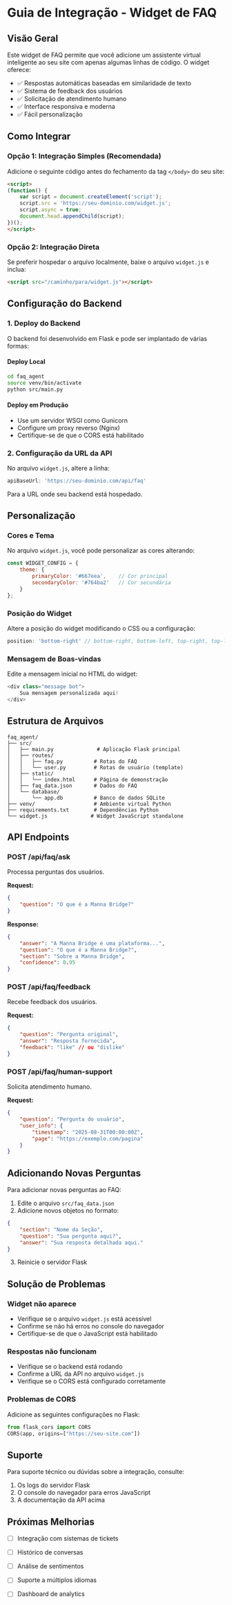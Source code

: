 # Guia de Integração - Widget de FAQ

## Visão Geral

Este widget de FAQ permite que você adicione um assistente virtual inteligente ao seu site com apenas algumas linhas de código. O widget oferece:

- ✅ Respostas automáticas baseadas em similaridade de texto
- ✅ Sistema de feedback dos usuários
- ✅ Solicitação de atendimento humano
- ✅ Interface responsiva e moderna
- ✅ Fácil personalização

## Como Integrar

### Opção 1: Integração Simples (Recomendada)

Adicione o seguinte código antes do fechamento da tag `</body>` do seu site:

```html
<script>
(function() {
    var script = document.createElement('script');
    script.src = 'https://seu-dominio.com/widget.js';
    script.async = true;
    document.head.appendChild(script);
})();
</script>
```

### Opção 2: Integração Direta

Se preferir hospedar o arquivo localmente, baixe o arquivo `widget.js` e inclua:

```html
<script src="/caminho/para/widget.js"></script>
```

## Configuração do Backend

### 1. Deploy do Backend

O backend foi desenvolvido em Flask e pode ser implantado de várias formas:

#### Deploy Local
```bash
cd faq_agent
source venv/bin/activate
python src/main.py
```

#### Deploy em Produção
- Use um servidor WSGI como Gunicorn
- Configure um proxy reverso (Nginx)
- Certifique-se de que o CORS está habilitado

### 2. Configuração da URL da API

No arquivo `widget.js`, altere a linha:

```javascript
apiBaseUrl: 'https://seu-dominio.com/api/faq'
```

Para a URL onde seu backend está hospedado.

## Personalização

### Cores e Tema

No arquivo `widget.js`, você pode personalizar as cores alterando:

```javascript
const WIDGET_CONFIG = {
    theme: {
        primaryColor: '#667eea',    // Cor principal
        secondaryColor: '#764ba2'   // Cor secundária
    }
};
```

### Posição do Widget

Altere a posição do widget modificando o CSS ou a configuração:

```javascript
position: 'bottom-right' // bottom-right, bottom-left, top-right, top-left
```

### Mensagem de Boas-vindas

Edite a mensagem inicial no HTML do widget:

```javascript
<div class="message bot">
    Sua mensagem personalizada aqui!
</div>
```

## Estrutura de Arquivos

```
faq_agent/
├── src/
│   ├── main.py              # Aplicação Flask principal
│   ├── routes/
│   │   ├── faq.py          # Rotas do FAQ
│   │   └── user.py         # Rotas de usuário (template)
│   ├── static/
│   │   └── index.html      # Página de demonstração
│   ├── faq_data.json       # Dados do FAQ
│   └── database/
│       └── app.db          # Banco de dados SQLite
├── venv/                   # Ambiente virtual Python
├── requirements.txt        # Dependências Python
└── widget.js              # Widget JavaScript standalone
```

## API Endpoints

### POST /api/faq/ask
Processa perguntas dos usuários.

**Request:**
```json
{
    "question": "O que é a Manna Bridge?"
}
```

**Response:**
```json
{
    "answer": "A Manna Bridge é uma plataforma...",
    "question": "O que é a Manna Bridge?",
    "section": "Sobre a Manna Bridge",
    "confidence": 0.95
}
```

### POST /api/faq/feedback
Recebe feedback dos usuários.

**Request:**
```json
{
    "question": "Pergunta original",
    "answer": "Resposta fornecida",
    "feedback": "like" // ou "dislike"
}
```

### POST /api/faq/human-support
Solicita atendimento humano.

**Request:**
```json
{
    "question": "Pergunta do usuário",
    "user_info": {
        "timestamp": "2025-08-31T00:00:00Z",
        "page": "https://exemplo.com/pagina"
    }
}
```

## Adicionando Novas Perguntas

Para adicionar novas perguntas ao FAQ:

1. Edite o arquivo `src/faq_data.json`
2. Adicione novos objetos no formato:

```json
{
    "section": "Nome da Seção",
    "question": "Sua pergunta aqui?",
    "answer": "Sua resposta detalhada aqui."
}
```

3. Reinicie o servidor Flask

## Solução de Problemas

### Widget não aparece
- Verifique se o arquivo `widget.js` está acessível
- Confirme se não há erros no console do navegador
- Certifique-se de que o JavaScript está habilitado

### Respostas não funcionam
- Verifique se o backend está rodando
- Confirme a URL da API no arquivo `widget.js`
- Verifique se o CORS está configurado corretamente

### Problemas de CORS
Adicione as seguintes configurações no Flask:

```python
from flask_cors import CORS
CORS(app, origins=["https://seu-site.com"])
```

## Suporte

Para suporte técnico ou dúvidas sobre a integração, consulte:

1. Os logs do servidor Flask
2. O console do navegador para erros JavaScript
3. A documentação da API acima

## Próximas Melhorias

- [ ] Integração com sistemas de tickets
- [ ] Histórico de conversas
- [ ] Análise de sentimentos
- [ ] Suporte a múltiplos idiomas
- [ ] Dashboard de analytics

